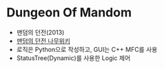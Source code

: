# Dungeon Of Mandom
- 맨덤의 던전(2013)
- [맨덤의 던전 나무위키](https://namu.wiki/w/맨덤의%20던전)
- 로직은 Python으로 작성하고, GUI는 C++ MFC를 사용
- StatusTree(Dynamic)를 사용한 Logic 제어
